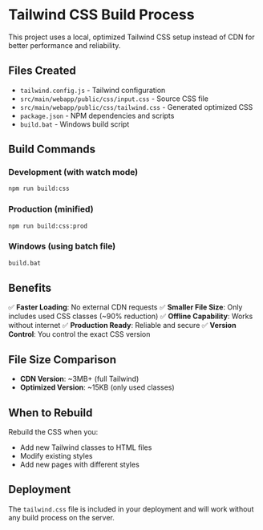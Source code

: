 # Tailwind CSS Build Process

This project uses a local, optimized Tailwind CSS setup instead of CDN for better performance and reliability.

## Files Created

- `tailwind.config.js` - Tailwind configuration
- `src/main/webapp/public/css/input.css` - Source CSS file
- `src/main/webapp/public/css/tailwind.css` - Generated optimized CSS
- `package.json` - NPM dependencies and scripts
- `build.bat` - Windows build script

## Build Commands

### Development (with watch mode)
```bash
npm run build:css
```

### Production (minified)
```bash
npm run build:css:prod
```

### Windows (using batch file)
```bash
build.bat
```

## Benefits

✅ **Faster Loading**: No external CDN requests
✅ **Smaller File Size**: Only includes used CSS classes (~90% reduction)
✅ **Offline Capability**: Works without internet
✅ **Production Ready**: Reliable and secure
✅ **Version Control**: You control the exact CSS version

## File Size Comparison

- **CDN Version**: ~3MB+ (full Tailwind)
- **Optimized Version**: ~15KB (only used classes)

## When to Rebuild

Rebuild the CSS when you:
- Add new Tailwind classes to HTML files
- Modify existing styles
- Add new pages with different styles

## Deployment

The `tailwind.css` file is included in your deployment and will work without any build process on the server. 
